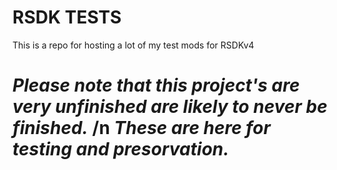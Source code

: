 # RSDK TESTS
 This is a repo for hosting a lot of my test mods for RSDKv4
# *Please note that this project's are very unfinished are likely to never be finished.* /n *These are here for testing and presorvation.*
